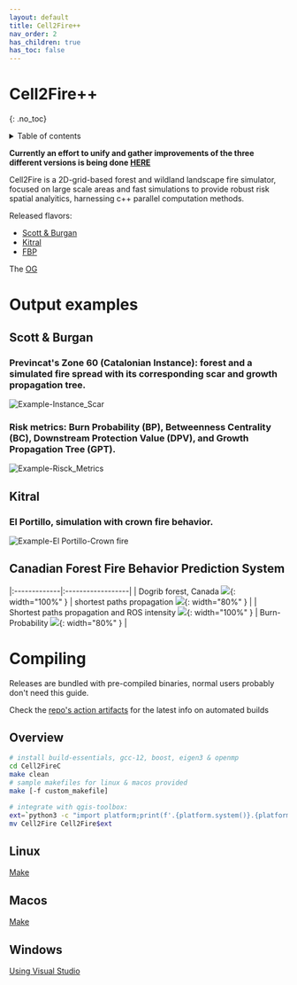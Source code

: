 ```yaml
---
layout: default
title: Cell2Fire++
nav_order: 2
has_children: true
has_toc: false
---
```

# Cell2Fire++
{: .no_toc}
<details closed markdown="block">
  <summary>
    Table of contents
  </summary>
  {: .text-delta }
1. TOC
{:toc}
</details>

__Currently an effort to unify and gather improvements of the three different versions is being done [HERE](https://github.com/fire2a/c2f-w)__

Cell2Fire is a 2D-grid-based forest and wildland landscape fire simulator, focused on large scale areas and fast simulations to provide robust risk spatial analyitics, harnessing c++ parallel computation methods.

Released flavors:
- [Scott & Burgan](https://github.com/fire2a/C2FSB)  
- [Kitral](https://github.com/fire2a/C2FK)  
- [FBP](https://github.com/fire2a/C2FFBP)

The [OG](https://github.com/cell2fire/Cell2Fire/)


# Output examples

## Scott & Burgan
### Previncat's Zone 60 (Catalonian Instance): forest and a simulated fire spread with its corresponding scar and growth propagation tree. 
![Example-Instance_Scar](./img/c2fsb-example-scar.png)
### Risk metrics: Burn Probability (BP), Betweenness Centrality (BC), Downstream Protection Value (DPV), and Growth Propagation Tree (GPT). 
![Example-Risck_Metrics](./img/c2fsb-example-metrics.png)

## Kitral
### El Portillo, simulation with crown fire behavior.
![Example-El Portillo-Crown fire](./img/c2fk-El_portillo.png)

## Canadian Forest Fire Behavior Prediction System

|:-------------|:------------------|
| Dogrib forest, Canada ![](./img/c2fFBP-Example4.png){: width="100%" } | shortest paths propagation ![](./img/c2fFBP-Example1.png){: width="80%" } |
| Shortest paths propagation and ROS intensity ![](./img/c2fFBP-Example2.png){: width="100%" } | Burn-Probability ![](./img/c2fFBP-Example3.png){: width="80%" } |

# Compiling
Releases are bundled with pre-compiled binaries, normal users probably don't need this guide.

Check the [repo's action artifacts](https://github.com/fire2a/C2F-W/actions) for the latest info on automated builds

## Overview
```bash
# install build-essentials, gcc-12, boost, eigen3 & openmp
cd Cell2FireC
make clean
# sample makefiles for linux & macos provided
make [-f custom_makefile]

# integrate with qgis-toolbox:
ext=`python3 -c "import platform;print(f'.{platform.system()}.{platform.machine()}')"`
mv Cell2Fire Cell2Fire$ext
```
## Linux
[Make](compile_linux.html)

## Macos
[Make](compile_macos.html)

## Windows
[Using Visual Studio](compile_windows.html)
